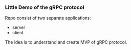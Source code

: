 ### Little Demo of the gRPC protocol

Repo consist of two separate applications:
* server
* client

The idea is to understand and create MVP of gRPC protocol.